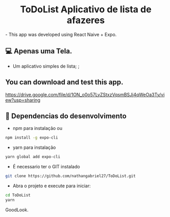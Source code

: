 <h1 align="center">ToDoList
Aplicativo de lista de afazeres</h1>
- This app was developed using React Naive + Expo.

## 💻  Apenas uma Tela.

 - Um aplicativo simples de lista;
;

<p align="center">
<!-- 
 <img src="../demo/demo.jpeg" alt="demo1" title="demo1">
 -->
</p>

## You can download and test this app.
https://drive.google.com/file/d/1ON_o0o57LyZStxzVqsmBSJj4qWeOa3Ty/view?usp=sharing


## 🎩 Dependencias do desenvolvimento

 - npm para instalação ou 
```sh
npm install -g expo-cli
```
- yarn para instalação
```sh
yarn global add expo-cli
```
 - É necessario ter o  GIT instalado
```sh
git clone https://github.com/nathangabriel27/ToDoList.git
```

- Abra o projeto e execute para iniciar:
```sh
cd ToDoList
yarn
```

GoodLook.
